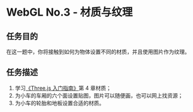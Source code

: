 # WebGL No.3 - 材质与纹理

## 任务目的

在这一题中，你将接触到如何为物体设置不同的材质，并且使用图片作为纹理。

## 任务描述

1. 学习[《Three.js 入门指南》](http://www.ituring.com.cn/article/47975)第 4 章材质；
2. 为小车的车厢的六个面设置贴图，图片可以随便画，也可以网上找资源；
3. 为小车的轮胎和地板设置合适的材质。